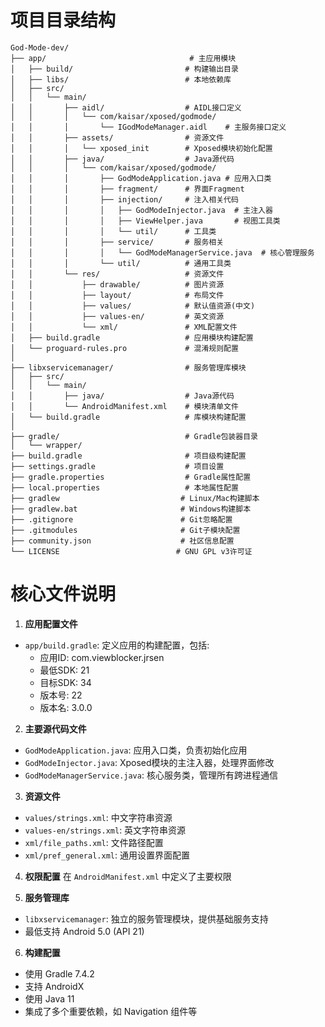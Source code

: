# 项目目录结构

```
God-Mode-dev/
├── app/                                # 主应用模块
│   ├── build/                         # 构建输出目录
│   ├── libs/                          # 本地依赖库
│   ├── src/
│   │   └── main/
│   │       ├── aidl/                  # AIDL接口定义
│   │       │   └── com/kaisar/xposed/godmode/
│   │       │       └── IGodModeManager.aidl    # 主服务接口定义
│   │       ├── assets/                # 资源文件
│   │       │   └── xposed_init        # Xposed模块初始化配置
│   │       ├── java/                  # Java源代码
│   │       │   └── com/kaisar/xposed/godmode/
│   │       │       ├── GodModeApplication.java # 应用入口类
│   │       │       ├── fragment/      # 界面Fragment
│   │       │       ├── injection/     # 注入相关代码
│   │       │       │   ├── GodModeInjector.java  # 主注入器
│   │       │       │   ├── ViewHelper.java       # 视图工具类
│   │       │       │   └── util/      # 工具类
│   │       │       ├── service/       # 服务相关
│   │       │       │   └── GodModeManagerService.java  # 核心管理服务
│   │       │       └── util/          # 通用工具类
│   │       └── res/                   # 资源文件
│   │           ├── drawable/          # 图片资源
│   │           ├── layout/            # 布局文件
│   │           ├── values/            # 默认值资源(中文)
│   │           ├── values-en/         # 英文资源
│   │           └── xml/               # XML配置文件
│   ├── build.gradle                   # 应用模块构建配置
│   └── proguard-rules.pro             # 混淆规则配置
│
├── libxservicemanager/                # 服务管理库模块
│   ├── src/
│   │   └── main/
│   │       ├── java/                  # Java源代码
│   │       └── AndroidManifest.xml    # 模块清单文件
│   └── build.gradle                   # 库模块构建配置
│
├── gradle/                            # Gradle包装器目录
│   └── wrapper/
├── build.gradle                       # 项目级构建配置
├── settings.gradle                    # 项目设置
├── gradle.properties                  # Gradle属性配置
├── local.properties                   # 本地属性配置
├── gradlew                           # Linux/Mac构建脚本
├── gradlew.bat                       # Windows构建脚本
├── .gitignore                        # Git忽略配置
├── .gitmodules                       # Git子模块配置
├── community.json                    # 社区信息配置
└── LICENSE                          # GNU GPL v3许可证
```

# 核心文件说明

1. **应用配置文件**

- `app/build.gradle`: 定义应用的构建配置，包括:
  - 应用ID: com.viewblocker.jrsen
  - 最低SDK: 21
  - 目标SDK: 34
  - 版本号: 22
  - 版本名: 3.0.0

2. **主要源代码文件**

- `GodModeApplication.java`: 应用入口类，负责初始化应用
- `GodModeInjector.java`: Xposed模块的主注入器，处理界面修改
- `GodModeManagerService.java`: 核心服务类，管理所有跨进程通信

3. **资源文件**

- `values/strings.xml`: 中文字符串资源
- `values-en/strings.xml`: 英文字符串资源
- `xml/file_paths.xml`: 文件路径配置
- `xml/pref_general.xml`: 通用设置界面配置

4. **权限配置**
   在 `AndroidManifest.xml` 中定义了主要权限


5. **服务管理库**

- `libxservicemanager`: 独立的服务管理模块，提供基础服务支持
- 最低支持 Android 5.0 (API 21)

6. **构建配置**

- 使用 Gradle 7.4.2
- 支持 AndroidX
- 使用 Java 11
- 集成了多个重要依赖，如 Navigation 组件等